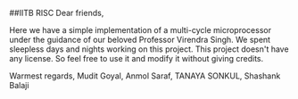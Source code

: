 ##IITB RISC
Dear friends,

Here we have a simple implementation of a multi-cycle microprocessor under the guidance of our beloved Professor Virendra Singh. We spent sleepless days and nights working on this project. This project doesn't have any license. So feel free to use it and modify it without giving credits.

Warmest regards,
Mudit Goyal, Anmol Saraf, TANAYA SONKUL, Shashank Balaji
